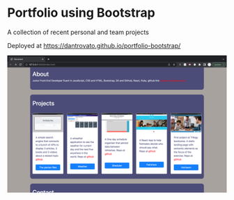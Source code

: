 # Portfolio using Bootstrap

A collection of recent personal and team projects

Deployed at https://dantrovato.github.io/portfolio-bootstrap/

![image](./images/portfolio.png)

<!-- path on my computer from root
/Users/danieletrovato/development/trilogy_skills_bootcamp/challenges/portfolioRepo -->
